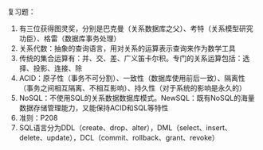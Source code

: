 复习题：

1. 有三位获得图灵奖，分别是巴克曼（关系数据库之父）、考特（关系模型研究功臣）、格雷（数据库事务处理）
2. 关系代数：抽象的查询语言，用对关系的运算表示查询来作为数学工具
3. 传统的集合运算有：并、交、差、广义笛卡尔积。专门的关系运算包括：选择、投影、连接、除
4. ACID：原子性（事务不可分割）、一致性（数据库使用前后一致）、隔离性（事务之间相互隔离、不相互影响）、持久性（对于系统的影响是永久的）
5. NoSQL：不使用SQL的关系数据数据库模式。NewSQL：既有NoSQL的海量数据存储管理能力，又能保持ACID和SQL等特性
6. 准则：P208
7. SQL语言分为DDL（create、drop、alter），DML（select、insert、delete、update），DCL（commit、rollback、grant、revoke）